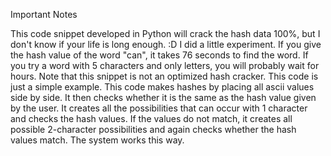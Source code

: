 Important Notes

This code snippet developed in Python will crack the hash data 100%, but I don't know if your life is long enough. :D 
I did a little experiment. If you give the hash value of the word "can", it takes 76 seconds to find the word.
If you try a word with 5 characters and only letters, you will probably wait for hours.
Note that this snippet is not an optimized hash cracker. This code is just a simple example.
This code makes hashes by placing all ascii values side by side. It then checks whether it is the same as the hash value given by the user.
It creates all the possibilities that can occur with 1 character and checks the hash values. 
If the values do not match, it creates all possible 2-character possibilities and again checks whether the hash values match. The system works this way.
